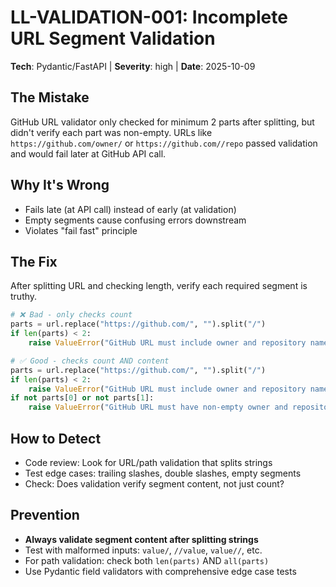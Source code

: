 # LL-VALIDATION-001: Incomplete URL Segment Validation

**Tech**: Pydantic/FastAPI | **Severity**: high | **Date**: 2025-10-09

## The Mistake
GitHub URL validator only checked for minimum 2 parts after splitting, but didn't verify each part was non-empty. URLs like `https://github.com/owner/` or `https://github.com//repo` passed validation and would fail later at GitHub API call.

## Why It's Wrong
- Fails late (at API call) instead of early (at validation)
- Empty segments cause confusing errors downstream
- Violates "fail fast" principle

## The Fix
After splitting URL and checking length, verify each required segment is truthy.

```python
# ❌ Bad - only checks count
parts = url.replace("https://github.com/", "").split("/")
if len(parts) < 2:
    raise ValueError("GitHub URL must include owner and repository name")

# ✅ Good - checks count AND content
parts = url.replace("https://github.com/", "").split("/")
if len(parts) < 2:
    raise ValueError("GitHub URL must include owner and repository name")
if not parts[0] or not parts[1]:
    raise ValueError("GitHub URL must have non-empty owner and repository name")
```

## How to Detect
- Code review: Look for URL/path validation that splits strings
- Test edge cases: trailing slashes, double slashes, empty segments
- Check: Does validation verify segment content, not just count?

## Prevention
- **Always validate segment content after splitting strings**
- Test with malformed inputs: `value/`, `//value`, `value//`, etc.
- For path validation: check both `len(parts)` AND `all(parts)`
- Use Pydantic field validators with comprehensive edge case tests
